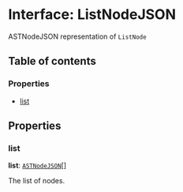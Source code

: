 # Interface: ListNodeJSON

ASTNodeJSON representation of `ListNode`

## Table of contents

### Properties

* [list](/auto-docs/variable-core/interfaces/ListNodeJSON.md#list)

## Properties

### list

**list**: [`ASTNodeJSON`](/auto-docs/variable-core/interfaces/ASTNodeJSON.md)\[]

The list of nodes.
